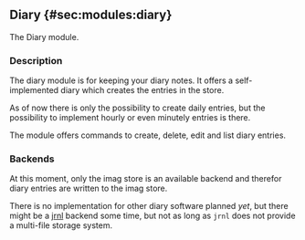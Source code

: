 ## Diary {#sec:modules:diary}

The Diary module.

### Description

The diary module is for keeping your diary notes. It offers a self-implemented
diary which creates the entries in the store.

As of now there is only the possibility to create daily entries, but the
possibility to implement hourly or even minutely entries is there.

The module offers commands to create, delete, edit and list diary entries.

### Backends

At this moment, only the imag store is an available backend and therefor diary
entries are written to the imag store.

There is no implementation for other diary software planned _yet_, but there
might be a [jrnl](http://jrnl.sh/) backend some time, but not as long as `jrnl`
does not provide a multi-file storage system.

